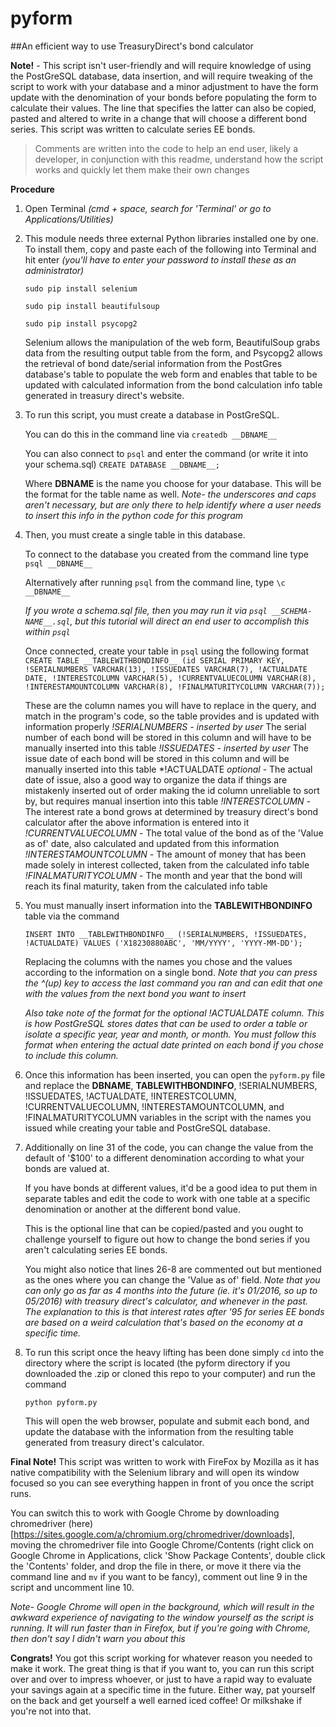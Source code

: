 # pyform
##An efficient way to use TreasuryDirect's bond calculator

**Note!** - This script isn't user-friendly and will require knowledge of using the PostGreSQL database, data insertion, and will require tweaking of the script to work with your database and a minor adjustment to have the form update with the denomination of your bonds before populating the form to calculate their values. The line that specifies the latter can also be copied, pasted and altered to write in a change that will choose a different bond series. This script was written to calculate series EE bonds.

> Comments are written into the code to help an end user, likely a developer, in conjunction with this readme, understand how the script works and quickly let them make their own changes

**Procedure**

1. Open Terminal *(cmd + space, search for 'Terminal' or go to Applications/Utilities)*

2. This module needs three external Python libraries installed one by one. To install them, copy and paste each of the following into Terminal and hit enter *(you'll have to enter your password to install these as an administrator)*

	`sudo pip install selenium`

	`sudo pip install beautifulsoup`

	`sudo pip install psycopg2`

	Selenium allows the manipulation of the web form, BeautifulSoup grabs data from the resulting output table from the form, and Psycopg2 allows the retrieval of bond date/serial information from the PostGres database's table to populate the web form and enables that table to be updated with calculated information from the bond calculation info table generated in treasury direct's website.

3. To run this script, you must create a database in PostGreSQL.

	You can do this in the command line via
	`createdb __DBNAME__`

	You can also connect to `psql` and enter the command (or write it into your schema.sql)
	`CREATE DATABASE __DBNAME__;`

	Where __DBNAME__ is the name you choose for your database. This will be the format for the table name as well. *Note- the underscores and caps aren't necessary, but are only there to help identify where a user needs to insert this info in the python code for this program*

4. Then, you must create a single table in this database.
	
	To connect to the database you created from the command line type
	`psql __DBNAME__`

	Alternatively after running `psql` from the command line, type
	`\c __DBNAME__`

	*If you wrote a schema.sql file, then you may run it via `psql __SCHEMA-NAME__.sql`, but this tutorial will direct an end user to accomplish this within `psql`*

	Once connected, create your table in `psql` using the following format
	`CREATE TABLE __TABLEWITHBONDINFO__ (id SERIAL PRIMARY KEY, !SERIALNUMBERS VARCHAR(13), !ISSUEDATES VARCHAR(7), !ACTUALDATE DATE, !INTERESTCOLUMN VARCHAR(5), !CURRENTVALUECOLUMN VARCHAR(8), !INTERESTAMOUNTCOLUMN VARCHAR(8), !FINALMATURITYCOLUMN VARCHAR(7));`
	
	These are the column names you will have to replace in the query, and match in the program's code, so the table provides and is updated with information properly
	*!SERIALNUMBERS - inserted by user* The serial number of each bond will be stored in this column and will have to be manually inserted into this table
	*!ISSUEDATES - inserted by user* The issue date of each bond will be stored in this column and will be manually inserted into this table
	*!ACTUALDATE *optional* - The actual date of issue, also a good way to organize the data if things are mistakenly inserted out of order making the id column unreliable to sort by, but requires manual insertion into this table
	*!INTERESTCOLUMN -* The interest rate a bond grows at determined by treasury direct's bond calculator after the above information is entered into it
	*!CURRENTVALUECOLUMN -* The total value of the bond as of the 'Value as of' date, also calculated and updated from this information
	*!INTERESTAMOUNTCOLUMN -* The amount of money that has been made solely in interest collected, taken from the calculated info table
	*!FINALMATURITYCOLUMN -* The month and year that the bond will reach its final maturity, taken from the calculated info table

5. You must manually insert information into the __TABLEWITHBONDINFO__ table via the command

	`INSERT INTO __TABLEWITHBONDINFO__ (!SERIALNUMBERS, !ISSUEDATES, !ACTUALDATE) VALUES ('X18230880ABC', 'MM/YYYY', 'YYYY-MM-DD');`

	Replacing the columns with the names you chose and the values according to the information on a single bond. *Note that you can press the ^(up) key to access the last command you ran and can edit that one with the values from the next bond you want to insert*

	*Also take note of the format for the optional !ACTUALDATE column. This is how PostGreSQL stores dates that can be used to order a table or isolate a specific year, year and month, or month. You must follow this format when entering the actual date printed on each bond if you chose to include this column.*

6. Once this information has been inserted, you can open the `pyform.py` file and replace the __DBNAME__, __TABLEWITHBONDINFO__, !SERIALNUMBERS, !ISSUEDATES, !ACTUALDATE, !INTERESTCOLUMN, !CURRENTVALUECOLUMN, !INTERESTAMOUNTCOLUMN, and !FINALMATURITYCOLUMN variables in the script with the names you issued while creating your table and PostGreSQL database.

7. Additionally on line 31 of the code, you can change the value from the default of '$100' to a different denomination according to what your bonds are valued at.

	If you have bonds at different values, it'd be a good idea to put them in separate tables and edit the code to work with one table at a specific denomination or another at the different bond value.

	This is the optional line that can be copied/pasted and you ought to challenge yourself to figure out how to change the bond series if you aren't calculating series EE bonds.

	You might also notice that lines 26-8 are commented out but mentioned as the ones where you can change the 'Value as of' field. *Note that you can only go as far as 4 months into the future (ie. it's 01/2016, so up to 05/2016) with treasury direct's calculator, and whenever in the past. The explanation to this is that interest rates after '95 for series EE bonds are based on a weird calculation that's based on the economy at a specific time.*

8. To run this script once the heavy lifting has been done simply `cd` into the directory where the script is located (the pyform directory if you downloaded the .zip or cloned this repo to your computer) and run the command

	`python pyform.py`

	This will open the web browser, populate and submit each bond, and update the database with the information from the resulting table generated from treasury direct's calculator.

**Final Note!** This script was written to work with FireFox by Mozilla as it has native compatibility with the Selenium library and will open its window focused so you can see everything happen in front of you once the script runs.

You can switch this to work with Google Chrome by downloading chromedriver (here)[https://sites.google.com/a/chromium.org/chromedriver/downloads], moving the chromedriver file into Google Chrome/Contents (right click on Google Chrome in Applications, click 'Show Package Contents', double click the 'Contents' folder, and drop the file in there, or move it there via the command line and `mv` if you want to be fancy), comment out line 9 in the script and uncomment line 10.

*Note- Google Chrome will open in the background, which will result in the awkward experience of navigating to the window yourself as the script is running. It will run faster than in Firefox, but if you're going with Chrome, then don't say I didn't warn you about this*

**Congrats!** You got this script working for whatever reason you needed to make it work. The great thing is that if you want to, you can run this script over and over to impress whoever, or just to have a rapid way to evaluate your savings again at a specific time in the future. Either way, pat yourself on the back and get yourself a well earned iced coffee! Or milkshake if you're not into that.